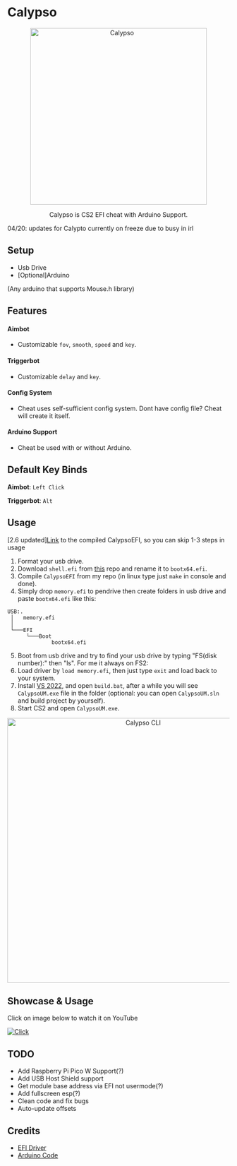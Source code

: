 # Calypso

<p align="center">
<img src="https://i.imgur.com/0VWHi0u.png" alt="Calypso" width="400" />
</p>

<p align="center">
Calypso is CS2 EFI cheat with Arduino Support.

04/20: updates for Calypto currently on freeze due to busy in irl

</p>

## Setup
- Usb Drive
- [Optional]Arduino

(Any arduino that supports Mouse.h library)

## Features
#### Aimbot
- Customizable `fov`, `smooth`, `speed` and `key`.
#### Triggerbot
- Customizable `delay` and `key`.
#### Config System
- Cheat uses self-sufficient config system. Dont have config file? Cheat will create it itself.
#### Arduino Support
- Cheat be used with or without Arduino.

## Default Key Binds

 **Aimbot**: `Left Click`
 
 **Triggerbot**: `Alt`

## Usage
[2.6 updated][Link](https://mega.nz/file/6xxAgb4T#gLYt3pbMdsPQdnb36Iq3zfLja-xg4gjK9zdbZhuTtjU) to the compiled CalypsoEFI, so you can skip 1-3 steps in usage
1. Format your usb drive.
2. Download `shell.efi` from [this](https://github.com/tianocore/edk2-archive/blob/master/ShellBinPkg/UefiShell/X64/Shell.efi) repo and rename it to `bootx64.efi`.
3. Compile `CalypsoEFI` from my repo (in linux type just `make` in console and done).
4. Simply drop `memory.efi` to pendrive then create folders in usb drive and paste `bootx64.efi` like this:
```
USB:.
 │   memory.efi
 │
 └───EFI
      └───Boot
              bootx64.efi
```
5. Boot from usb drive and try to find your usb drive by typing "FS(disk number):" then "ls". For me it always on FS2:
6. Load driver by `load memory.efi`, then just type `exit` and load back to your system.
7. Install [VS 2022](https://visualstudio.microsoft.com/downloads/), and open `build.bat`, after a while you will see `CalypsoUM.exe` file in the folder (optional: you can open `CalypsoUM.sln` and build project by yourself).
8. Start CS2 and open `CalypsoUM.exe`.

<p align="center">
<img src="https://i.imgur.com/0uCHTB9.png" alt="Calypso CLI" width="600"/>
</p>

## Showcase & Usage
Click on image below to watch it on YouTube

[![Click](https://i3.ytimg.com/vi/_rVH9mMZ--A/hqdefault.jpg)](https://www.youtube.com/watch?v=_rVH9mMZ--A)

## TODO
+ Add Raspberry Pi Pico W Support(?)
+ Add USB Host Shield support
+ Get module base address via EFI not usermode(?)
+ Add fullscreen esp(?)
+ Clean code and fix bugs
+ Auto-update offsets

## Credits
+ [EFI Driver](https://github.com/TheCruZ/EFI_Driver_Access)
+ [Arduino Code](https://github.com/backpack-0x1337/CyberAim-Valorant/)

